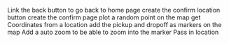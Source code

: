 Link the back button to go back to home page
create the confirm location button
create the confirm page
plot a random point on the map
get Coordinates from a location
add the pickup and dropoff as markers on the map
Add a auto zoom to be able to zoom into the marker
Pass in location
